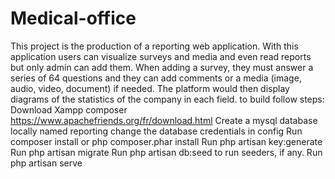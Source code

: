 # Medical-office
This project is the production of a reporting web application. With this application users can visualize surveys and media and even read reports but only admin can add them. When adding a survey, they must answer a series of 64 questions and they can add comments or a media (image, audio, video, document) if needed. The platform would then display diagrams of the statistics of the company in each field.
to build follow steps:
Download Xampp composer https://www.apachefriends.org/fr/download.html
Create a mysql database locally named reporting
change the database credentials in config
Run composer install or php composer.phar install
Run php artisan key:generate
Run php artisan migrate
Run php artisan db:seed to run seeders, if any.
Run php artisan serve